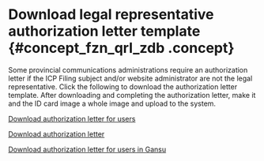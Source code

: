 # Download legal representative authorization letter template {#concept_fzn_qrl_zdb .concept}

Some provincial communications administrations require an authorization letter if the ICP Filing subject and/or website administrator are not the legal representative. Click the following to download the authorization letter template. After downloading and completing the authorization letter, make it and the ID card image a whole image and upload to the system.

[Download authorization letter for users](http://docs-aliyun.cn-hangzhou.oss.aliyun-inc.com/assets/attach/36910/intl_en/1548301128861/%E4%B8%BB%E4%BD%93%E8%B4%9F%E8%B4%A3%E4%BA%BA%E6%8E%88%E6%9D%83%E4%B9%A6.doc?spm=a2c4g.11186623.2.7.3ea627c1cot3q3&file=%E4%B8%BB%E4%BD%93%E8%B4%9F%E8%B4%A3%E4%BA%BA%E6%8E%88%E6%9D%83%E4%B9%A6.doc)

[Download authorization letter](http://docs-aliyun.cn-hangzhou.oss.aliyun-inc.com/assets/attach/36910/intl_en/1548301222840/%E7%BD%91%E7%AB%99%E8%B4%9F%E8%B4%A3%E4%BA%BA%E6%8E%88%E6%9D%83%E4%B9%A6.docx?spm=a2c4g.11186623.2.8.3ea627c1cot3q3&file=%E7%BD%91%E7%AB%99%E8%B4%9F%E8%B4%A3%E4%BA%BA%E6%8E%88%E6%9D%83%E4%B9%A6.docx)

[Download authorization letter for users in Gansu](http://docs-aliyun.cn-hangzhou.oss.aliyun-inc.com/assets/attach/36910/intl_en/1548301291535/%E7%94%98%E8%82%83%E7%9C%81%E4%B8%BB%E4%BD%93%E8%B4%9F%E8%B4%A3%E4%BA%BA%E6%8E%88%E6%9D%83%E4%B9%A6.docx?spm=a2c4g.11186623.2.9.3ea627c1cot3q3&file=%E7%94%98%E8%82%83%E7%9C%81%E4%B8%BB%E4%BD%93%E8%B4%9F%E8%B4%A3%E4%BA%BA%E6%8E%88%E6%9D%83%E4%B9%A6.docx)

